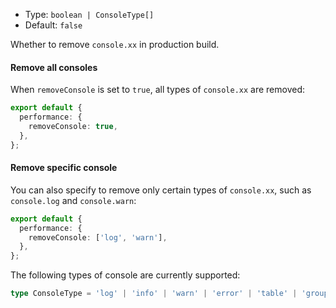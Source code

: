 - Type: `boolean | ConsoleType[]`
- Default: `false`

Whether to remove `console.xx` in production build.

#### Remove all consoles

When `removeConsole` is set to `true`, all types of `console.xx` are removed:

```ts
export default {
  performance: {
    removeConsole: true,
  },
};
```

#### Remove specific console

You can also specify to remove only certain types of `console.xx`, such as `console.log` and `console.warn`:

```ts
export default {
  performance: {
    removeConsole: ['log', 'warn'],
  },
};
```

The following types of console are currently supported:

```ts
type ConsoleType = 'log' | 'info' | 'warn' | 'error' | 'table' | 'group';
```
